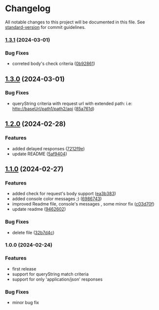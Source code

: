 # Changelog

All notable changes to this project will be documented in this file. See [standard-version](https://github.com/conventional-changelog/standard-version) for commit guidelines.

### [1.3.1](https://github.com/pierangelo/har-mock-server/compare/1.3.0...1.3.1) (2024-03-01)


### Bug Fixes

* correted body's check criteria ([0b92861](https://github.com/pierangelo/har-mock-server/commit/0b928615c543e02255e9a8aa52a651a0a205cd8a))

## [1.3.0](https://github.com/pierangelo/har-mock-server/compare/1.2.0...1.3.0) (2024-03-01)


### Bug Fixes

* queryString criteria with request url with extended path: i.e:  <http://baseUrl/path1/path2/api> ([85a761d](https://github.com/pierangelo/har-mock-server/commit/85a761d7b42d58c7e1b133f6eebb938d46f14973))

## [1.2.0](https://github.com/pierangelo/har-mock-server/compare/1.1.0...1.2.0) (2024-02-28)


### Features

* added delayed responses ([7212f9e](https://github.com/pierangelo/har-mock-server/commit/7212f9e3868037a1754980845604e6de6b535e08))
* update README ([5af9404](https://github.com/pierangelo/har-mock-server/commit/5af94045ef0985c8e34c3d0268f2b0716a3128ea))

## [1.1.0](https://github.com/pierangelo/har-mock-server/compare/0.1.0...1.1.0) (2024-02-27)


### Features

* added check for request's body support ([ea3b383](https://github.com/pierangelo/har-mock-server/commit/ea3b383796e61bf3035f992bda3ead5ab7c19401))
* added console color messages ;) ([6986743](https://github.com/pierangelo/har-mock-server/commit/6986743feb16fc525b352128fb3df66363b84957))
* improved Readme file, console's messages , some minor fix ([c03d70f](https://github.com/pierangelo/har-mock-server/commit/c03d70f7cdbcc2ae7632c991a108c4fb4e90645d))
* update readme ([9462602](https://github.com/pierangelo/har-mock-server/commit/9462602488c256bf7bc339e4a7196e37848d22a3))


### Bug Fixes

* delete file ([32b7d4c](https://github.com/pierangelo/har-mock-server/commit/32b7d4ccb8159eeb63d5fdc91d788d8893398102))

### 1.0.0 (2024-02-24)



### Features

* first release
* support for queryString match criteria
* support for only 'application/json' responses


### Bug Fixes

* minor bug fix
